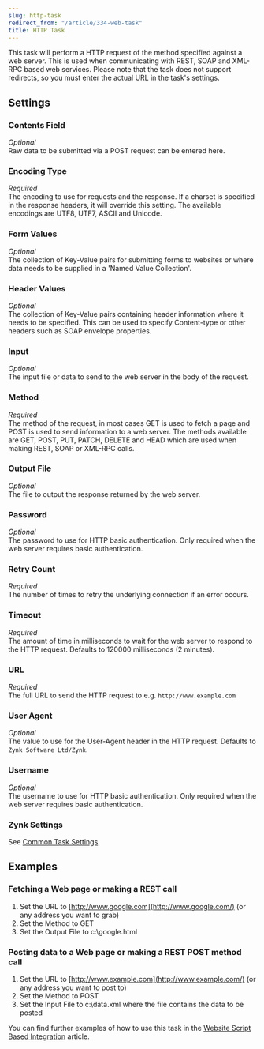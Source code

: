 ```yaml
---
slug: http-task
redirect_from: "/article/334-web-task"
title: HTTP Task
---
```

This task will perform a HTTP request of the method specified against a web server. This is used when communicating with REST, SOAP and XML-RPC based web services. Please note that the task does not support redirects, so you must enter the actual URL in the task's settings.

## Settings
### Contents Field
_Optional_  
Raw data to be submitted via a POST request can be entered here.

### Encoding Type
_Required_  
The encoding to use for requests and the response. If a charset is specified in the response headers, it will override this setting. The available encodings are UTF8, UTF7, ASCII and Unicode.

### Form Values
_Optional_  
The collection of Key-Value pairs for submitting forms to websites or where data needs to be supplied in a 'Named Value Collection'.

### Header Values
_Optional_  
The collection of Key-Value pairs containing header information where it needs to be specified. This can be used to specify Content-type or other headers such as SOAP envelope properties.

### Input
_Optional_  
The input file or data to send to the web server in the body of the request.

### Method
_Required_  
The method of the request, in most cases GET is used to fetch a page and POST is used to send information to a web server. The methods available are GET, POST, PUT, PATCH, DELETE and HEAD which are used when making REST, SOAP or XML-RPC calls.

### Output File
_Optional_  
The file to output the response returned by the web server.

### Password
_Optional_  
The password to use for HTTP basic authentication. Only required when the web server requires basic authentication.

### Retry Count
_Required_  
The number of times to retry the underlying connection if an error occurs.

### Timeout
_Required_  
The amount of time in milliseconds to wait for the web server to respond to the HTTP request. Defaults to 120000 milliseconds (2 minutes).

### URL
_Required_  
The full URL to send the HTTP request to e.g. `http://www.example.com`

### User Agent
_Optional_  
The value to use for the User-Agent header in the HTTP request. Defaults to `Zynk Software Ltd/Zynk`.

### Username
_Optional_  
The username to use for HTTP basic authentication. Only required when the web server requires basic authentication.

### Zynk Settings
See [Common Task Settings](common-task-settings)

## Examples
### Fetching a Web page or making a REST call
1. Set the URL to [http://www.google.com](http://www.google.com/) (or any address you want to grab)
2. Set the Method to GET
3. Set the Output File to c:\google.html

### Posting data to a Web page or making a REST POST method call
1. Set the URL to [http://www.example.com](http://www.example.com/) (or any address you want to post to)
2. Set the Method to POST
3. Set the Input File to c:\data.xml where the file contains the data to be posted

You can find further examples of how to use this task in the [Website Script Based Integration](website-script-based-integration) article.